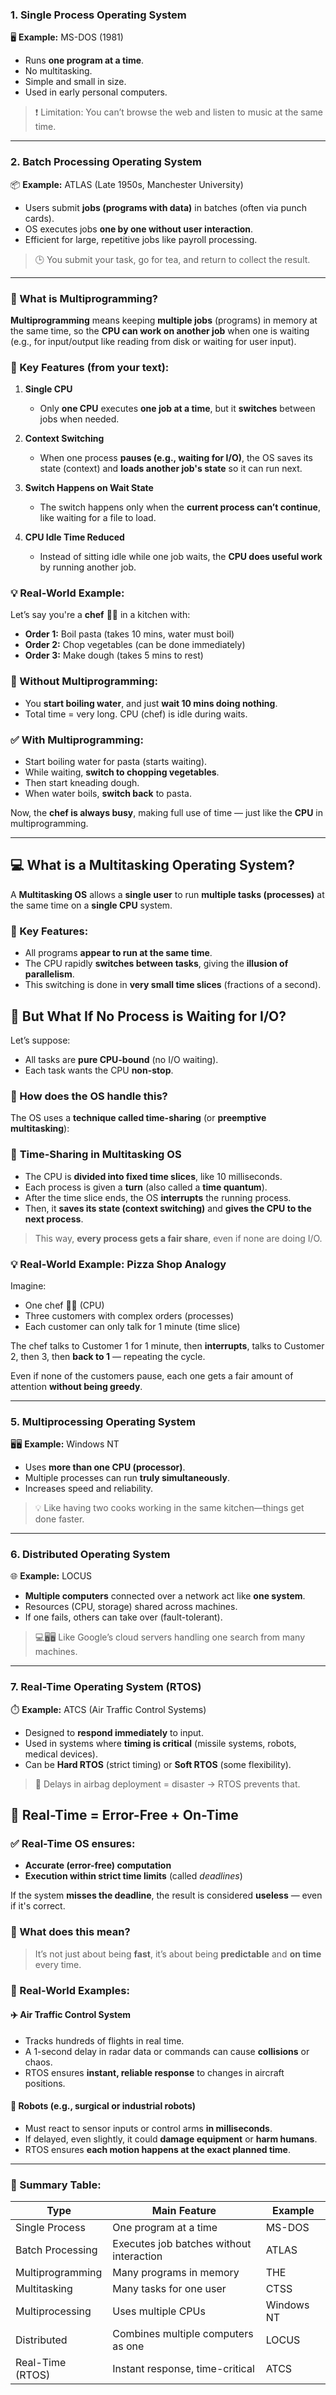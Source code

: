 ### 1. **Single Process Operating System**

🖥️ **Example:** MS-DOS (1981)

* Runs **one program at a time**.
* No multitasking.
* Simple and small in size.
* Used in early personal computers.

> ❗ Limitation: You can’t browse the web and listen to music at the same time.

---

### 2. **Batch Processing Operating System**

📦 **Example:** ATLAS (Late 1950s, Manchester University)

* Users submit **jobs (programs with data)** in batches (often via punch cards).
* OS executes jobs **one by one without user interaction**.
* Efficient for large, repetitive jobs like payroll processing.

> 🕒 You submit your task, go for tea, and return to collect the result.

---

### 🔄 What is Multiprogramming?

**Multiprogramming** means keeping **multiple jobs** (programs) in memory at the same time, so the **CPU can work on another job** when one is waiting (e.g., for input/output like reading from disk or waiting for user input).


### 📌 Key Features (from your text):

1. **Single CPU**

   * Only **one CPU** executes **one job at a time**, but it **switches** between jobs when needed.

2. **Context Switching**

   * When one process **pauses (e.g., waiting for I/O)**, the OS saves its state (context) and **loads another job's state** so it can run next.

3. **Switch Happens on Wait State**

   * The switch happens only when the **current process can’t continue**, like waiting for a file to load.

4. **CPU Idle Time Reduced**

   * Instead of sitting idle while one job waits, the **CPU does useful work** by running another job.


### 💡 Real-World Example:

Let’s say you're a **chef** 👨‍🍳 in a kitchen with:

* **Order 1:** Boil pasta (takes 10 mins, water must boil)
* **Order 2:** Chop vegetables (can be done immediately)
* **Order 3:** Make dough (takes 5 mins to rest)


### 🔁 Without Multiprogramming:

* You **start boiling water**, and just **wait 10 mins doing nothing**.
* Total time = very long. CPU (chef) is idle during waits.


### ✅ With Multiprogramming:

* Start boiling water for pasta (starts waiting).
* While waiting, **switch to chopping vegetables**.
* Then start kneading dough.
* When water boils, **switch back** to pasta.

Now, the **chef is always busy**, making full use of time — just like the **CPU** in multiprogramming.


---


## 💻 What is a **Multitasking Operating System**?

A **Multitasking OS** allows a **single user** to run **multiple tasks (processes)** at the same time on a **single CPU** system.

### 📌 Key Features:

* All programs **appear to run at the same time**.
* The CPU rapidly **switches between tasks**, giving the **illusion of parallelism**.
* This switching is done in **very small time slices** (fractions of a second).


## 🤔 But What If **No Process is Waiting for I/O**?

Let’s suppose:

* All tasks are **pure CPU-bound** (no I/O waiting).
* Each task wants the CPU **non-stop**.

### 🔁 How does the OS handle this?

The OS uses a **technique called time-sharing** (or **preemptive multitasking**):


### 🔄 **Time-Sharing in Multitasking OS**

* The CPU is **divided into fixed time slices**, like 10 milliseconds.
* Each process is given a **turn** (also called a **time quantum**).
* After the time slice ends, the OS **interrupts** the running process.
* Then, it **saves its state (context switching)** and **gives the CPU to the next process**.

> This way, **every process gets a fair share**, even if none are doing I/O.


### 💡 Real-World Example: Pizza Shop Analogy

Imagine:

* One chef 🧑‍🍳 (CPU)
* Three customers with complex orders (processes)
* Each customer can only talk for 1 minute (time slice)

The chef talks to Customer 1 for 1 minute, then **interrupts**, talks to Customer 2, then 3, then **back to 1** — repeating the cycle.

Even if none of the customers pause, each one gets a fair amount of attention **without being greedy**.

---

### 5. **Multiprocessing Operating System**

🖥️🖥️ **Example:** Windows NT

* Uses **more than one CPU (processor)**.
* Multiple processes can run **truly simultaneously**.
* Increases speed and reliability.

> 💡 Like having two cooks working in the same kitchen—things get done faster.

---

### 6. **Distributed Operating System**

🌐 **Example:** LOCUS

* **Multiple computers** connected over a network act like **one system**.
* Resources (CPU, storage) shared across machines.
* If one fails, others can take over (fault-tolerant).

> 💻🖥️🖥️ Like Google’s cloud servers handling one search from many machines.

---

### 7. **Real-Time Operating System (RTOS)**

⏱️ **Example:** ATCS (Air Traffic Control Systems)

* Designed to **respond immediately** to input.
* Used in systems where **timing is critical** (missile systems, robots, medical devices).
* Can be **Hard RTOS** (strict timing) or **Soft RTOS** (some flexibility).

> 🚨 Delays in airbag deployment = disaster → RTOS prevents that.




## 🧾 Real-Time = **Error-Free + On-Time**

### ✅ Real-Time OS ensures:

* **Accurate (error-free) computation**
* **Execution within strict time limits** (called *deadlines*)

If the system **misses the deadline**, the result is considered **useless** — even if it's correct.

### 🧠 What does this mean?

> It’s not just about being **fast**, it’s about being **predictable** and **on time** every time.

### 🔧 Real-World Examples:

#### ✈️ **Air Traffic Control System**

* Tracks hundreds of flights in real time.
* A 1-second delay in radar data or commands can cause **collisions** or chaos.
* RTOS ensures **instant, reliable response** to changes in aircraft positions.

#### 🤖 **Robots (e.g., surgical or industrial robots)**

* Must react to sensor inputs or control arms **in milliseconds**.
* If delayed, even slightly, it could **damage equipment** or **harm humans**.
* RTOS ensures **each motion happens at the exact planned time**.

---

### 🔁 Summary Table:

| Type             | Main Feature                             | Example    |
| ---------------- | ---------------------------------------- | ---------- |
| Single Process   | One program at a time                    | MS-DOS     |
| Batch Processing | Executes job batches without interaction | ATLAS      |
| Multiprogramming | Many programs in memory                  | THE        |
| Multitasking     | Many tasks for one user                  | CTSS       |
| Multiprocessing  | Uses multiple CPUs                       | Windows NT |
| Distributed      | Combines multiple computers as one       | LOCUS      |
| Real-Time (RTOS) | Instant response, time-critical          | ATCS       |